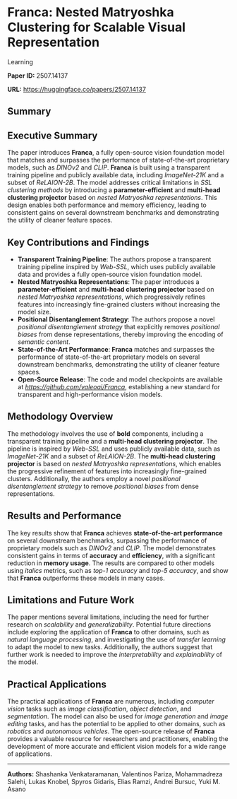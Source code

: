 # Franca: Nested Matryoshka Clustering for Scalable Visual Representation
  Learning

**Paper ID:** 2507.14137

**URL:** https://huggingface.co/papers/2507.14137

## Summary

## Executive Summary
The paper introduces **Franca**, a fully open-source vision foundation model that matches and surpasses the performance of state-of-the-art proprietary models, such as *DINOv2* and *CLIP*. **Franca** is built using a transparent training pipeline and publicly available data, including *ImageNet-21K* and a subset of *ReLAION-2B*. The model addresses critical limitations in *SSL clustering methods* by introducing a **parameter-efficient** and **multi-head clustering projector** based on *nested Matryoshka representations*. This design enables both performance and memory efficiency, leading to consistent gains on several downstream benchmarks and demonstrating the utility of cleaner feature spaces.

## Key Contributions and Findings
* **Transparent Training Pipeline**: The authors propose a transparent training pipeline inspired by *Web-SSL*, which uses publicly available data and provides a fully open-source vision foundation model.
* **Nested Matryoshka Representations**: The paper introduces a **parameter-efficient** and **multi-head clustering projector** based on *nested Matryoshka representations*, which progressively refines features into increasingly fine-grained clusters without increasing the model size.
* **Positional Disentanglement Strategy**: The authors propose a novel *positional disentanglement strategy* that explicitly removes *positional biases* from dense representations, thereby improving the encoding of *semantic content*.
* **State-of-the-Art Performance**: **Franca** matches and surpasses the performance of state-of-the-art proprietary models on several downstream benchmarks, demonstrating the utility of cleaner feature spaces.
* **Open-Source Release**: The code and model checkpoints are available at *https://github.com/valeoai/Franca*, establishing a new standard for transparent and high-performance vision models.

## Methodology Overview
The methodology involves the use of **bold** components, including a transparent training pipeline and a **multi-head clustering projector**. The pipeline is inspired by *Web-SSL* and uses publicly available data, such as *ImageNet-21K* and a subset of *ReLAION-2B*. The **multi-head clustering projector** is based on *nested Matryoshka representations*, which enables the progressive refinement of features into increasingly fine-grained clusters. Additionally, the authors employ a novel *positional disentanglement strategy* to remove *positional biases* from dense representations.

## Results and Performance
The key results show that **Franca** achieves **state-of-the-art performance** on several downstream benchmarks, surpassing the performance of proprietary models such as *DINOv2* and *CLIP*. The model demonstrates consistent gains in terms of **accuracy** and **efficiency**, with a significant reduction in **memory usage**. The results are compared to other models using *italics* metrics, such as *top-1 accuracy* and *top-5 accuracy*, and show that **Franca** outperforms these models in many cases.

## Limitations and Future Work
The paper mentions several limitations, including the need for further research on *scalability* and *generalizability*. Potential future directions include exploring the application of **Franca** to other domains, such as *natural language processing*, and investigating the use of *transfer learning* to adapt the model to new tasks. Additionally, the authors suggest that further work is needed to improve the *interpretability* and *explainability* of the model.

## Practical Applications
The practical applications of **Franca** are numerous, including *computer vision* tasks such as *image classification*, *object detection*, and *segmentation*. The model can also be used for *image generation* and *image editing* tasks, and has the potential to be applied to other domains, such as *robotics* and *autonomous vehicles*. The open-source release of **Franca** provides a valuable resource for researchers and practitioners, enabling the development of more accurate and efficient vision models for a wide range of applications.

---

**Authors:** Shashanka Venkataramanan, Valentinos Pariza, Mohammadreza Salehi, Lukas Knobel, Spyros Gidaris, Elias Ramzi, Andrei Bursuc, Yuki M. Asano
